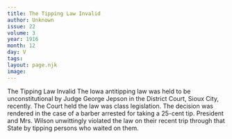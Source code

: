 ```yaml
---
title: The Tipping Law Invalid
author: Unknown
issue: 22
volume: 3
year: 1916
month: 12
day: V
tags:
layout: page.njk
image:
---
```

The Tipping Law Invalid       The Iowa antitipping law was held to be unconstitutional by Judge George Jepson in the District Court, Sioux City, recently. The Court held the law was class legislation. The decision was rendered in the case of a barber arrested for taking a 25-cent tip.       President and Mrs. Wilson unwittingly violated the law on their recent trip through that State by tipping persons who waited on them. 


